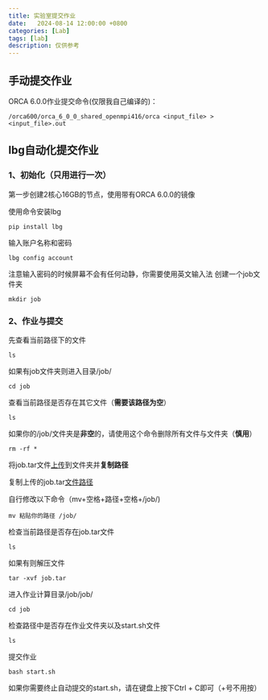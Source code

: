 ```yaml
---
title: 实验室提交作业
date:   2024-08-14 12:00:00 +0800
categories: [Lab]
tags: [lab]
description: 仅供参考
---
```




## 手动提交作业

ORCA 6.0.0作业提交命令(仅限我自己编译的)：
```
/orca600/orca_6_0_0_shared_openmpi416/orca <input_file> > <input_file>.out
```
## lbg自动化提交作业
### 1、初始化（只用进行一次）

第一步创建2核心16GB的节点，使用带有ORCA 6.0.0的镜像

使用命令安装lbg
```
pip install lbg
```
输入账户名称和密码
```
lbg config account
```
注意输入密码的时候屏幕不会有任何动静，你需要使用英文输入法
创建一个job文件夹
```
mkdir job
```
### 2、作业与提交
先查看当前路径下的文件
```
ls
```

如果有job文件夹则进入目录/job/
```
cd job
```

查看当前路径是否存在其它文件（**需要该路径为空**）
```
ls
```

如果你的/job/文件夹是**非空**的，请使用这个命令删除所有文件与文件夹（**慎用**）
```
rm -rf *
```

将job.tar文件[上传](https://github.com/shucilee/shucilee.github.io/blob/master/_posts/Pasted%20image%2020250105122532.png)到文件夹并**复制路径**


复制上传的job.tar[文件路径](https://github.com/shucilee/shucilee.github.io/blob/master/_posts/Pasted%20image%2020250105123138.png)


自行修改以下命令（mv+空格+路径+空格+/job/)

```
mv 粘贴你的路径 /job/
```

检查当前路径是否存在job.tar文件
```
ls
```

如果有则解压文件
```
tar -xvf job.tar
```
进入作业计算目录/job/job/
```
cd job
```

检查路径中是否存在作业文件夹以及start.sh文件
```
ls
```

提交作业
```
bash start.sh
```
如果你需要终止自动提交的start.sh，请在键盘上按下Ctrl + C即可（+号不用按）

